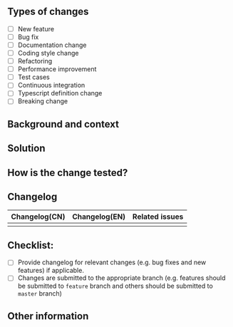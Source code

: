 <!--
  Thanks so much for your PR and contribution.
  
  Before submitting, please make sure to follow the Pull Request Guidelines: https://github.com/arco-design/arco-design-pro/blob/master/CONTRIBUTING.md
-->

<!-- Put an `x` in "[ ]" to check a box) -->

## Types of changes

<!-- What types of changes does this PR introduce -->
- [ ] New feature
- [ ] Bug fix
- [ ] Documentation change
- [ ] Coding style change
- [ ] Refactoring
- [ ] Performance improvement
- [ ] Test cases
- [ ] Continuous integration
- [ ] Typescript definition change
- [ ] Breaking change

## Background and context

<!-- Explain what problem does the PR solve -->
<!-- Link to related open issues if applicable -->

## Solution

<!-- Describe how the problem is fixed in detail -->

## How is the change tested?

<!-- Unit tests should be added/updated for bug fixes and new features, if applicable -->
<!-- Please describe how you tested the change. E.g. Creating/updating unit tests or attaching a screenshot of how it works with your change -->

## Changelog

| Changelog(CN) | Changelog(EN) | Related issues | 
| ------------- | ------------- | -------------- |
|               |               |                |

## Checklist:

- [ ] Provide changelog for relevant changes (e.g. bug fixes and new features) if applicable.
- [ ] Changes are submitted to the appropriate branch (e.g. features should be submitted to `feature` branch and others should be submitted to `master` branch)

## Other information

<!-- Please describe what other information that should be taken care of. E.g. describe the impact if introduce a breaking change -->
